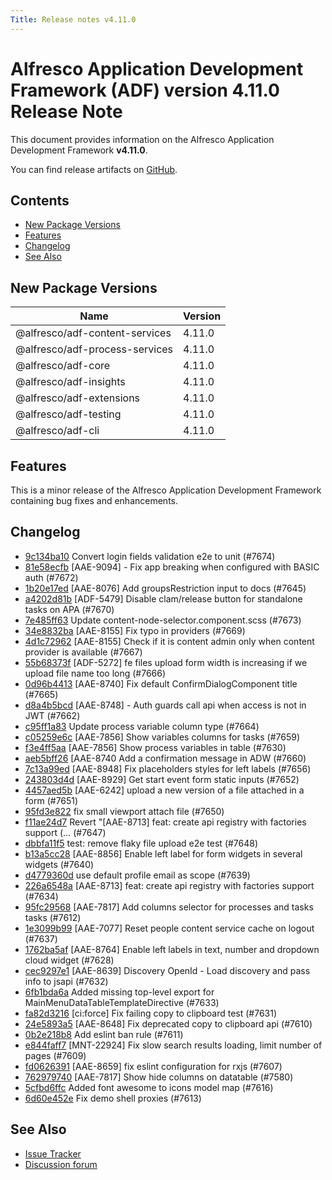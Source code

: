 ```yaml
---
Title: Release notes v4.11.0
---
```


# Alfresco Application Development Framework (ADF) version 4.11.0 Release Note

This document provides information on the Alfresco Application Development Framework **v4.11.0**.

You can find release artifacts on [GitHub](https://github.com/Alfresco/alfresco-ng2-components/releases/tag/4.11.0).

## Contents

- [New Package Versions](#new-package-versions)
- [Features](#features)
- [Changelog](#changelog)
- [See Also](#see-also)

## New Package Versions

| Name | Version |
| --- | --- |
| @alfresco/adf-content-services | 4.11.0 |
| @alfresco/adf-process-services | 4.11.0 |
| @alfresco/adf-core | 4.11.0 |
| @alfresco/adf-insights | 4.11.0 |
| @alfresco/adf-extensions | 4.11.0 |
| @alfresco/adf-testing | 4.11.0 |
| @alfresco/adf-cli | 4.11.0 |

## Features

This is a minor release of the Alfresco Application Development Framework containing bug fixes and enhancements.

## Changelog

- [9c134ba10](https://github.com/Alfresco/alfresco-ng2-components/commit/9c134ba10) Convert login fields validation e2e to unit (#7674)
- [81e58ecfb](https://github.com/Alfresco/alfresco-ng2-components/commit/81e58ecfb) [AAE-9094] - Fix app breaking when configured with BASIC auth (#7672)
- [1b20e17ed](https://github.com/Alfresco/alfresco-ng2-components/commit/1b20e17ed) [AAE-8076] Add groupsRestriction input to docs (#7645)
- [a4202d81b](https://github.com/Alfresco/alfresco-ng2-components/commit/a4202d81b) [ADF-5479] Disable clam/release button for standalone tasks on APA (#7670)
- [7e485ff63](https://github.com/Alfresco/alfresco-ng2-components/commit/7e485ff63) Update content-node-selector.component.scss (#7673)
- [34e8832ba](https://github.com/Alfresco/alfresco-ng2-components/commit/34e8832ba) [AAE-8155] Fix typo in providers (#7669)
- [4d1c72962](https://github.com/Alfresco/alfresco-ng2-components/commit/4d1c72962) [AAE-8155] Check if it is content admin only when content provider is available (#7667)
- [55b68373f](https://github.com/Alfresco/alfresco-ng2-components/commit/55b68373f) [ADF-5272] fe files upload form width is increasing if we upload file name too long (#7666)
- [0d96b4413](https://github.com/Alfresco/alfresco-ng2-components/commit/0d96b4413) [AAE-8740] Fix default ConfirmDialogComponent title (#7665)
- [d8a4b5bcd](https://github.com/Alfresco/alfresco-ng2-components/commit/d8a4b5bcd) [AAE-8748] - Auth guards call api when access is not in JWT (#7662)
- [c95ff1a83](https://github.com/Alfresco/alfresco-ng2-components/commit/c95ff1a83) Update process variable column type (#7664)
- [c05259e6c](https://github.com/Alfresco/alfresco-ng2-components/commit/c05259e6c) [AAE-7856] Show variables columns for tasks (#7659)
- [f3e4ff5aa](https://github.com/Alfresco/alfresco-ng2-components/commit/f3e4ff5aa) [AAE-7856] Show process variables in table (#7630)
- [aeb5bff26](https://github.com/Alfresco/alfresco-ng2-components/commit/aeb5bff26) [AAE-8740 Add a confirmation message in ADW (#7660)
- [7c13a99ed](https://github.com/Alfresco/alfresco-ng2-components/commit/7c13a99ed) [AAE-8948] Fix placeholders styles for left labels (#7656)
- [243803d4d](https://github.com/Alfresco/alfresco-ng2-components/commit/243803d4d) [AAE-8929] Get start event form static inputs (#7652)
- [4457aed5b](https://github.com/Alfresco/alfresco-ng2-components/commit/4457aed5b) [AAE-6242] upload a new version of a file attached in a form (#7651)
- [95fd3e822](https://github.com/Alfresco/alfresco-ng2-components/commit/95fd3e822) fix small viewport attach file (#7650)
- [f11ae24d7](https://github.com/Alfresco/alfresco-ng2-components/commit/f11ae24d7) Revert &#34;[AAE-8713] feat: create api registry with factories support (… (#7647)
- [dbbfa11f5](https://github.com/Alfresco/alfresco-ng2-components/commit/dbbfa11f5) test: remove flaky file upload e2e test (#7648)
- [b13a5cc28](https://github.com/Alfresco/alfresco-ng2-components/commit/b13a5cc28) [AAE-8856] Enable left label for form widgets in several widgets (#7640)
- [d4779360d](https://github.com/Alfresco/alfresco-ng2-components/commit/d4779360d) use default profile email as scope (#7639)
- [226a6548a](https://github.com/Alfresco/alfresco-ng2-components/commit/226a6548a) [AAE-8713] feat: create api registry with factories support (#7634)
- [95fc29568](https://github.com/Alfresco/alfresco-ng2-components/commit/95fc29568) [AAE-7817] Add columns selector for processes and tasks tasks (#7612)
- [1e3099b99](https://github.com/Alfresco/alfresco-ng2-components/commit/1e3099b99) [AAE-7077] Reset people content service cache on logout (#7637)
- [1762ba5af](https://github.com/Alfresco/alfresco-ng2-components/commit/1762ba5af) [AAE-8764] Enable left labels in text, number and dropdown cloud widget (#7628)
- [cec9297e1](https://github.com/Alfresco/alfresco-ng2-components/commit/cec9297e1) [AAE-8639] Discovery OpenId - Load discovery and pass info to jsapi (#7632)
- [6fb1bda6a](https://github.com/Alfresco/alfresco-ng2-components/commit/6fb1bda6a) Added missing top-level export for MainMenuDataTableTemplateDirective (#7633)
- [fa82d3216](https://github.com/Alfresco/alfresco-ng2-components/commit/fa82d3216) [ci:force] Fix failing copy to clipboard test (#7631)
- [24e5893a5](https://github.com/Alfresco/alfresco-ng2-components/commit/24e5893a5) [AAE-8648] Fix deprecated copy to clipboard api (#7610)
- [0b2e218b8](https://github.com/Alfresco/alfresco-ng2-components/commit/0b2e218b8) Add eslint ban rule (#7611)
- [e844faff7](https://github.com/Alfresco/alfresco-ng2-components/commit/e844faff7) [MNT-22924] Fix slow search results loading, limit number of pages (#7609)
- [fd0626391](https://github.com/Alfresco/alfresco-ng2-components/commit/fd0626391) [AAE-8659] fix eslint configuration for rxjs (#7607)
- [762979740](https://github.com/Alfresco/alfresco-ng2-components/commit/762979740) [AAE-7817] Show hide columns on datatable (#7580)
- [5cfbd6ffc](https://github.com/Alfresco/alfresco-ng2-components/commit/5cfbd6ffc) Added font awesome to icons model map (#7616)
- [6d60e452e](https://github.com/Alfresco/alfresco-ng2-components/commit/6d60e452e) Fix demo shell proxies (#7613)

## See Also

- [Issue Tracker](https://github.com/Alfresco/alfresco-ng2-components/issues/new)
- [Discussion forum](http://gitter.im/Alfresco/alfresco-ng2-components)

